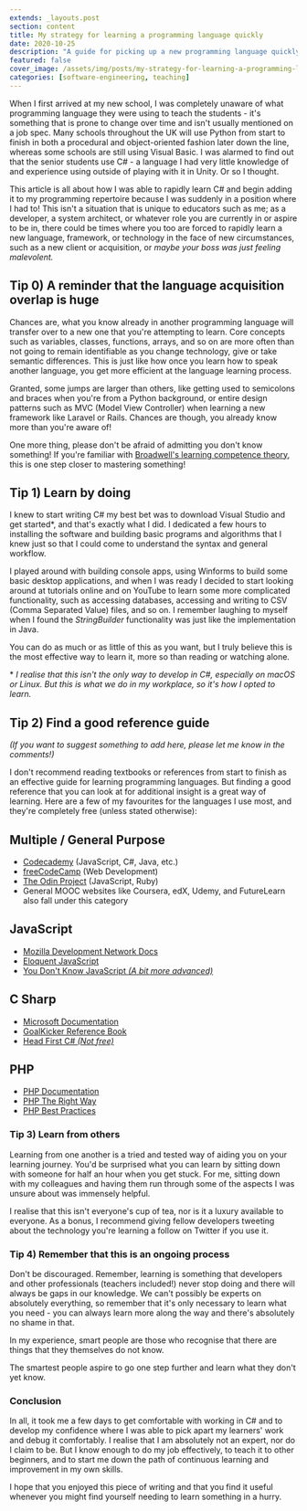 ```yaml
---
extends: _layouts.post
section: content
title: My strategy for learning a programming language quickly
date: 2020-10-25
description: "A guide for picking up a new programming language quickly - not mastering it, but basic proficiency"
featured: false
cover_image: /assets/img/posts/my-strategy-for-learning-a-programming-language-quickly/cover.jpg
categories: [software-engineering, teaching]
---
```


When I first arrived at my new school, I was completely unaware of what programming language they were using to teach
the students - it's something that is prone to change over time and isn't usually mentioned on a job spec. Many schools 
throughout the UK will use Python from start to finish in both a procedural and object-oriented fashion later down the
line, whereas some schools are still using Visual Basic. I was alarmed to find out that the senior students use C# - a 
language I had very little knowledge of and experience using outside of playing with it in Unity. Or so I thought.

This article is all about how I was able to rapidly learn C# and begin adding it to my programming repertoire because I
was suddenly in a position where I had to! This isn't a situation that is unique to educators such as me; as a 
developer, a system architect, or whatever role you are currently in or aspire to be in, there could be times where you
too are forced to rapidly learn a new language, framework, or technology in the face of new circumstances, such as a new
client or acquisition, or _maybe your boss was just feeling malevolent._

## Tip 0) A reminder that the language acquisition overlap is huge

Chances are, what you know already in another programming language will transfer over to a new one that you're
attempting to learn. Core concepts such as variables, classes, functions, arrays, and so on are more often than not
going to remain identifiable as you change technology, give or take semantic differences. This is just like how once you
learn how to speak another language, you get more efficient at the language learning process.

Granted, some jumps are larger than others, like getting used to semicolons and braces when you're from a Python
background, or entire design patterns such as MVC (Model View Controller) when learning a new framework like Laravel
or Rails. Chances are though, you already know more than you're aware of!

One more thing, please don't be afraid of admitting you don't know something! If you're familiar with
[Broadwell's learning competence theory](https://en.wikipedia.org/wiki/Four_stages_of_competence), this is one step
closer to mastering something!

## Tip 1) Learn by doing

I knew to start writing C# my best bet was to download Visual Studio and get started\*, and that's exactly what I did.
I dedicated a few hours to installing the software and building basic programs and algorithms that I knew just so that I
could come to understand the syntax and general workflow.

I played around with building console apps, using Winforms to build some basic desktop applications, and when I was 
ready I decided to start looking around at tutorials online and on YouTube to learn some more complicated functionality,
such as accessing databases, accessing and writing to CSV (Comma Separated Value) files, and so on. I remember laughing
to myself when I found the _StringBuilder_ functionality was just like the implementation in Java.

You can do as much or as little of this as you want, but I truly believe this is the most effective way to learn it, 
more so than reading or watching alone.

\* _I realise that this isn't the only way to develop in C#, especially on macOS or Linux. But this is what we do in my
workplace, so it's how I opted to learn._

## Tip 2) Find a good reference guide

_(If you want to suggest something to add here, please let me know in the comments!)_

I don't recommend reading textbooks or references from start to finish as an effective guide for learning programming 
languages. But finding a good reference that you can look at for additional insight is a great way of learning. Here are
a few of my favourites for the languages I use most, and they're completely free (unless stated otherwise):

## Multiple / General Purpose

- [Codecademy](https://codecademy.com) (JavaScript, C#, Java, etc.)
- [freeCodeCamp](https://freecodecamp.org) (Web Development)
- [The Odin Project](https://www.theodinproject.com/) (JavaScript, Ruby)
- General MOOC websites like Coursera, edX, Udemy, and FutureLearn also fall under this category

## JavaScript

- [Mozilla Development Network Docs](https://developer.mozilla.org/en-US/)
- [Eloquent JavaScript](https://eloquentjavascript.net/)
- [You Don't Know JavaScript _(A bit more advanced)_](https://github.com/getify/You-Dont-Know-JS)

## C Sharp

- [Microsoft Documentation](https://docs.microsoft.com/en-us/dotnet/csharp/)
- [GoalKicker Reference Book](https://books.goalkicker.com/DotNETFrameworkBook/)
- [Head First C# _(Not free)_](https://www.amazon.co.uk/Head-First-C-Jennifer-Greene/dp/1449343503)

## PHP

- [PHP Documentation](https://www.php.net/docs.php)
- [PHP The Right Way](https://phptherightway.com/)
- [PHP Best Practices](https://phpbestpractices.org/)

### Tip 3) Learn from others

Learning from one another is a tried and tested way of aiding you on your learning journey. You'd be surprised what you
can learn by sitting down with someone for half an hour when you get stuck. For me, sitting down with my colleagues and 
having them run through some of the aspects I was unsure about was immensely helpful.

I realise that this isn't everyone's cup of tea, nor is it a luxury available to everyone. As a bonus, I recommend 
giving fellow developers tweeting about the technology you're learning a follow on Twitter if you use it.

### Tip 4) Remember that this is an ongoing process

Don't be discouraged. Remember, learning is something that developers and other professionals (teachers included!) never
stop doing and there will always be gaps in our knowledge. We can't possibly be experts on absolutely everything, so
remember that it's only necessary to learn what you need - you can always learn more along the way and there's
absolutely no shame in that.

In my experience, smart people are those who recognise that there are things that they themselves do not know.

The smartest people aspire to go one step further and learn what they don't yet know.

### Conclusion

In all, it took me a few days to get comfortable with working in C# and to develop my confidence where I was able to 
pick apart my learners' work and debug it comfortably. I realise that I am absolutely not an expert, nor do I claim to
be. But I know enough to do my job effectively, to teach it to other beginners, and to start me down the path of
continuous learning and improvement in my own skills.

I hope that you enjoyed this piece of writing and that you find it useful whenever you might find yourself needing to
learn something in a hurry.
